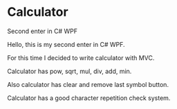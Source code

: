 # Calculator

Second enter in C# WPF

Hello, this is my second enter in C# WPF.

For this time I decided to write calculator with MVC.

Calculator has pow, sqrt, mul, div, add, min.

Also calculator has clear and remove last symbol button.

Calculator has a good character repetition check system.
